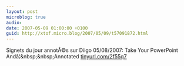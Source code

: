 ```yaml
---
layout: post
microblog: true
audio: 
date: 2007-05-09 01:00:00 +0100
guid: http://xtof.micro.blog/2007/05/09/t57091872.html
---
```

Signets du jour annotÃ©s sur Diigo 05/08/2007: Take Your PowerPoint Andâ¦&amp;nbsp;&amp;nbsp;Annotated [tinyurl.com/2f55q7](http://tinyurl.com/2f55q7)
